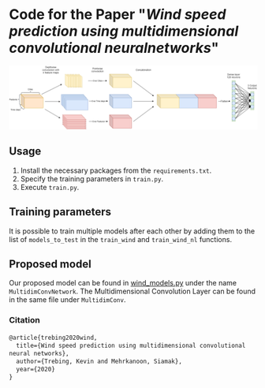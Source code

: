 # Code for the Paper "*Wind speed prediction using multidimensional convolutional neuralnetworks*"

![Multidimensional Convolution](models-MultiDim.png)

## Usage
1. Install the necessary packages from the `requirements.txt`.
2. Specify the training parameters in `train.py`.
3. Execute `train.py`.

## Training parameters
It is possible to train multiple models after each other by adding them to the list of `models_to_test` in the `train_wind` and `train_wind_nl` functions.

## Proposed model
Our proposed model can be found in [wind_models.py](models/wind_models.py) under the name `MultidimConvNetwork`. The Multidimensional Convolution Layer can be found in the same file under `MultidimConv`.
 
 ### Citation   
```
@article{trebing2020wind,
  title={Wind speed prediction using multidimensional convolutional neural networks},
  author={Trebing, Kevin and Mehrkanoon, Siamak},
  year={2020}
}
```   
